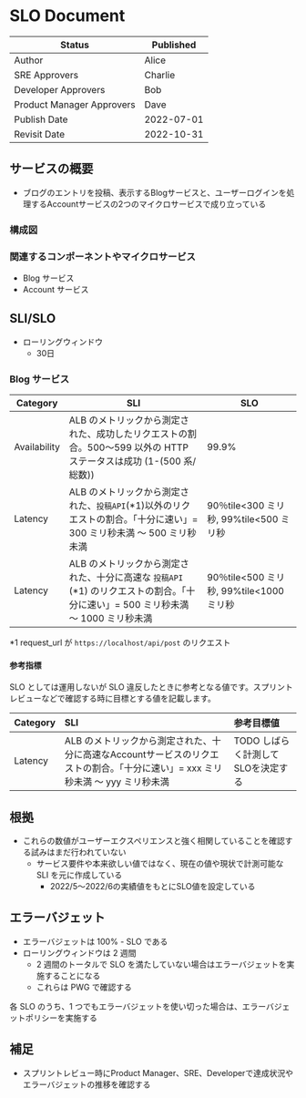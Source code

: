 # SLO Document

<!-- ステークホルダーや有効期間などを書いておく -->
| Status                  | Published         |
| ----------------------- | ----------------- |
| Author                  | Alice         |
| SRE Approvers           | Charlie           |
| Developer Approvers     | Bob       |
| Product Manager Approvers | Dave         |
| Publish Date            | 2022-07-01        |
| Revisit Date            | 2022-10-31        |

## サービスの概要

<!-- サービスの概要を書く -->
- ブログのエントリを投稿、表示するBlogサービスと、ユーザーログインを処理するAccountサービスの2つのマイクロサービスで成り立っている

### 構成図

<!-- サービスの構成図を載せておくと良い -->

### 関連するコンポーネントやマイクロサービス

<!-- 利用しているマイクロサービス、SaaSなど書いておく -->
- Blog サービス
- Account サービス

## SLI/SLO

<!-- ウィンドウサイズ（計測単位）を書いておく -->
- ローリングウィンドウ
  - 30日

### Blog サービス

| Category     | SLI                                                                                                                                                                                                                                                                                                                                                                                                                                                                                                                                                     | SLO                                     |
| ------------ | ------------------------------------------------------------------------------------------------------------------------------------------------------------------------------------------------------------------------------------------------------------------------------------------------------------------------------------------------------------------------------------------------------------------------------------------------------------------------------------------------------------------------------------------------------- | --------------------------------------- |
| Availability | ALB のメトリックから測定された、成功したリクエストの割合。500〜599 以外の HTTP ステータスは成功 (1-(500 系/総数)) | 99.9%                                   |
| Latency      | ALB のメトリックから測定された、`投稿API`(\*1)以外のリクエストの割合。「十分に速い」= 300 ミリ秒未満 〜 500 ミリ秒未満 | 90％tile<300 ミリ秒, 99%tile<500 ミリ秒 |
| Latency  | ALB のメトリックから測定された、十分に高速な `投稿API` (\*1) のリクエストの割合。「十分に速い」= 500 ミリ秒未満 〜 1000 ミリ秒未満 | 90％tile<500 ミリ秒, 99%tile<1000 ミリ秒 |

\*1 request_url が `https://localhost/api/post` のリクエスト

#### 参考指標

<!-- SLOの候補になりそうだったり、まだ実装されていないSLOとかを記載しておくのも良い -->

SLO としては運用しないが SLO 違反したときに参考となる値です。スプリントレビューなどで確認する時に目標とする値を記載します。

| Category | SLI                                                                                                                                                                                                                                                                                                                     | 参考目標値                  |
| :------- | :---------------------------------------------------------------------------------------------------------------------------------------------------------------------------------------------------------------------------------------------------------------------------------------------------------------------- | :-------------------------- |
| Latency  | ALB のメトリックから測定された、十分に高速なAccountサービスのリクエストの割合。「十分に速い」= xxx ミリ秒未満 〜 yyy ミリ秒未満 | TODO しばらく計測してSLOを決定する |

## 根拠

- これらの数値がユーザーエクスペリエンスと強く相関していることを確認する試みはまだ行われていない
  - サービス要件や本来欲しい値ではなく、現在の値や現状で計測可能な SLI を元に作成している
    - 2022/5〜2022/6の実績値をもとにSLO値を設定している

## エラーバジェット

- エラーバジェットは 100% - SLO である
- ローリングウィンドウは 2 週間
  - 2 週間のトータルで SLO を満たしていない場合はエラーバジェットを実施することになる
  - これらは PWG で確認する

各 SLO のうち、1 つでもエラーバジェットを使い切った場合は、エラーバジェットポリシーを実施する

## 補足

- スプリントレビュー時にProduct Manager、SRE、Developerで達成状況やエラーバジェットの推移を確認する